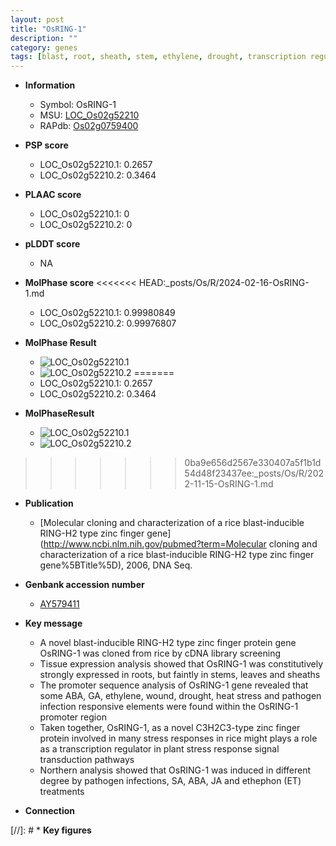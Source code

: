 ```yaml
---
layout: post
title: "OsRING-1"
description: ""
category: genes
tags: [blast, root, sheath, stem, ethylene, drought, transcription regulator,  ja ]
---
```


* **Information**  
    + Symbol: OsRING-1  
    + MSU: [LOC_Os02g52210](http://rice.plantbiology.msu.edu/cgi-bin/ORF_infopage.cgi?orf=LOC_Os02g52210)  
    + RAPdb: [Os02g0759400](http://rapdb.dna.affrc.go.jp/viewer/gbrowse_details/irgsp1?name=Os02g0759400)  

* **PSP score**  
    + LOC_Os02g52210.1: 0.2657 
    + LOC_Os02g52210.2: 0.3464 

* **PLAAC score**  
    + LOC_Os02g52210.1: 0 
    + LOC_Os02g52210.2: 0 

* **pLDDT score**
    + NA


* **MolPhase score**
<<<<<<< HEAD:_posts/Os/R/2024-02-16-OsRING-1.md
    + LOC_Os02g52210.1: 0.99980849
    + LOC_Os02g52210.2: 0.99976807

* **MolPhase Result**
    + ![LOC_Os02g52210.1](https://304243504.github.io/Pictures/LOC_Os02g/LOC_Os02g52210.1.png)
    + ![LOC_Os02g52210.2](https://304243504.github.io/Pictures/LOC_Os02g/LOC_Os02g52210.2.png)
=======
    + LOC_Os02g52210.1: 0.2657
    + LOC_Os02g52210.2: 0.3464

* **MolPhaseResult**
    + ![LOC_Os02g52210.1](https://ricepsp.github.io/pictures/LOC_Os02g/LOC_Os02g52210.1.png)
    + ![LOC_Os02g52210.2](https://ricepsp.github.io/pictures/LOC_Os02g/LOC_Os02g52210.2.png)
>>>>>>> 0ba9e656d2567e330407a5f1b1d54d48f23437ee:_posts/Os/R/2022-11-15-OsRING-1.md

* **Publication**  
    + [Molecular cloning and characterization of a rice blast-inducible RING-H2 type zinc finger gene](http://www.ncbi.nlm.nih.gov/pubmed?term=Molecular cloning and characterization of a rice blast-inducible RING-H2 type zinc finger gene%5BTitle%5D), 2006, DNA Seq.

* **Genbank accession number**  
    + [AY579411](http://www.ncbi.nlm.nih.gov/nuccore/AY579411)

* **Key message**  
    + A novel blast-inducible RING-H2 type zinc finger protein gene OsRING-1 was cloned from rice by cDNA library screening
    + Tissue expression analysis showed that OsRING-1 was constitutively strongly expressed in roots, but faintly in stems, leaves and sheaths
    + The promoter sequence analysis of OsRING-1 gene revealed that some ABA, GA, ethylene, wound, drought, heat stress and pathogen infection responsive elements were found within the OsRING-1 promoter region
    + Taken together, OsRING-1, as a novel C3H2C3-type zinc finger protein involved in many stress responses in rice might plays a role as a transcription regulator in plant stress response signal transduction pathways
    + Northern analysis showed that OsRING-1 was induced in different degree by pathogen infections, SA, ABA, JA and ethephon (ET) treatments

* **Connection**  

[//]: # * **Key figures**  



